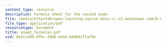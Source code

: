 ```yaml
---
content_type: resource
description: Formula sheet for the second exam.
file: /media/https%3A/open-learning-course-data-rc.s3.amazonaws.com/8-01l-physics-i-classical-mechanics-fall-2005/842ccd99dfbc39d8ae5e649841f5af9e_exam2_formulas.pdf
file_type: application/pdf
resourcetype: Document
title: exam2_formulas.pdf
uid: 842ccd99-dfbc-39d8-ae5e-649841f5af9e
---
```

